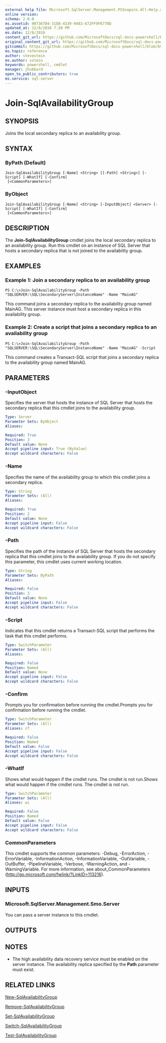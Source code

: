 ```yaml
---
external help file: Microsoft.SqlServer.Management.PSSnapins.dll-Help.xml
online version: 
schema: 2.0.0
ms.assetid: 907367D4-31EB-4339-9483-672FF9F6770D
updated_at: 12/8/2016 7:20 PM
ms.date: 12/8/2016
content_git_url: https://github.com/MicrosoftDocs/sql-docs-powershell/blob/master/sqlserver-cmdlets/sqlps/vlatest/Join-SqlAvailabilityGroup.md
original_content_git_url: https://github.com/MicrosoftDocs/sql-docs-powershell/blob/master/sqlserver-cmdlets/sqlps/vlatest/Join-SqlAvailabilityGroup.md
gitcommit: https://github.com/MicrosoftDocs/sql-docs-powershell/blob/b925b18b49186ab91cfeb5201e061d569d0eeae2/sqlserver-cmdlets/sqlps/vlatest/Join-SqlAvailabilityGroup.md
ms.topic: reference
author: stevestein
ms.author: sstein
keywords: powershell, cmdlet
manager: jhubbard
open_to_public_contributors: true
ms.service: sql-server
---
```


# Join-SqlAvailabilityGroup

## SYNOPSIS
Joins the local secondary replica to an availability group.

## SYNTAX

### ByPath (Default)
```
Join-SqlAvailabilityGroup [-Name] <String> [[-Path] <String>] [-Script] [-WhatIf] [-Confirm]
 [<CommonParameters>]
```

### ByObject
```
Join-SqlAvailabilityGroup [-Name] <String> [-InputObject] <Server> [-Script] [-WhatIf] [-Confirm]
 [<CommonParameters>]
```

## DESCRIPTION
The **Join-SqlAvailabilityGroup** cmdlet joins the local secondary replica to an availability group.
Run this cmdlet on an instance of SQL Server that hosts a secondary replica that is not joined to the availability group.

## EXAMPLES

### Example 1: Join a secondary replica to an availability group
```
PS C:\>Join-SqlAvailabilityGroup -Path "SQLSERVER:\SQL\SecondaryServer\InstanceName" -Name "MainAG"
```

This command joins a secondary replica to the availability group named MainAG.
This server instance must host a secondary replica in this availability group.

### Example 2: Create a script that joins a secondary replica to an availability group
```
PS C:\>Join-SqlAvailabilityGroup -Path "SQLSERVER:\SQL\SecondaryServer\InstanceName" -Name "MainAG" -Script
```

This command creates a Transact-SQL script that joins a secondary replica to the availability group named MainAG.

## PARAMETERS

### -InputObject
Specifies the server that hosts the instance of SQL Server that hosts the secondary replica that this cmdlet joins to the availability group.

```yaml
Type: Server
Parameter Sets: ByObject
Aliases: 

Required: True
Position: 3
Default value: None
Accept pipeline input: True (ByValue)
Accept wildcard characters: False
```

### -Name
Specifies the name of the availability group to which this cmdlet joins a secondary replica.

```yaml
Type: String
Parameter Sets: (All)
Aliases: 

Required: True
Position: 2
Default value: None
Accept pipeline input: False
Accept wildcard characters: False
```

### -Path
Specifies the path of the instance of SQL Server that hosts the secondary replica that this cmdlet joins to the availability group.
If you do not specify this parameter, this cmdlet uses current working location.

```yaml
Type: String
Parameter Sets: ByPath
Aliases: 

Required: False
Position: 3
Default value: None
Accept pipeline input: False
Accept wildcard characters: False
```

### -Script
Indicates that this cmdlet returns a Transact-SQL script that performs the task that this cmdlet performs.

```yaml
Type: SwitchParameter
Parameter Sets: (All)
Aliases: 

Required: False
Position: Named
Default value: None
Accept pipeline input: False
Accept wildcard characters: False
```

### -Confirm
Prompts you for confirmation before running the cmdlet.Prompts you for confirmation before running the cmdlet.

```yaml
Type: SwitchParameter
Parameter Sets: (All)
Aliases: cf

Required: False
Position: Named
Default value: False
Accept pipeline input: False
Accept wildcard characters: False
```

### -WhatIf
Shows what would happen if the cmdlet runs.
The cmdlet is not run.Shows what would happen if the cmdlet runs.
The cmdlet is not run.

```yaml
Type: SwitchParameter
Parameter Sets: (All)
Aliases: wi

Required: False
Position: Named
Default value: False
Accept pipeline input: False
Accept wildcard characters: False
```

### CommonParameters
This cmdlet supports the common parameters: -Debug, -ErrorAction, -ErrorVariable, -InformationAction, -InformationVariable, -OutVariable, -OutBuffer, -PipelineVariable, -Verbose, -WarningAction, and -WarningVariable. For more information, see about_CommonParameters (http://go.microsoft.com/fwlink/?LinkID=113216).

## INPUTS

### Microsoft.SqlServer.Management.Smo.Server
You can pass a server instance to this cmdlet.

## OUTPUTS

## NOTES
* The high availability data recovery service must be enabled on the server instance. The availability replica specified by the **Path** parameter must exist.

## RELATED LINKS

[New-SqlAvailabilityGroup](xref:sqlps/vlatest/New-SqlAvailabilityGroup.md)

[Remove-SqlAvailabilityGroup](xref:sqlps/vlatest/Remove-SqlAvailabilityGroup.md)

[Set-SqlAvailabilityGroup](xref:sqlps/vlatest/Set-SqlAvailabilityGroup.md)

[Switch-SqlAvailabilityGroup](xref:sqlps/vlatest/Switch-SqlAvailabilityGroup.md)

[Test-SqlAvailabilityGroup](xref:sqlps/vlatest/Test-SqlAvailabilityGroup.md)


